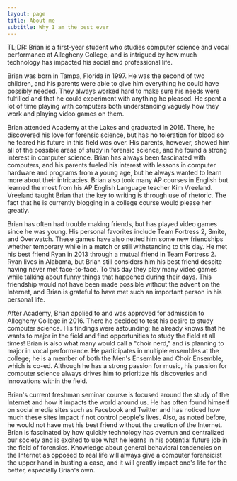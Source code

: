 ```yaml
---
layout: page
title: About me
subtitle: Why I am the best ever
---
```

TL;DR: Brian is a first-year student who studies computer science and vocal performance at Allegheny College, and is intrigued by how much technology has impacted his social and professional life.

Brian was born in Tampa, Florida in 1997. He was the second of two children, and his parents were able to give him everything he could have possibly needed. They always worked hard to make sure his needs were fulfilled and that he could experiment with anything he pleased. He spent a lot of time playing with computers both understanding vaguely how they work and playing video games on them.

Brian attended Academy at the Lakes and graduated in 2016. There, he discovered his love for forensic science, but has no toleration for blood so he feared his future in this field was over. His parents, however, showed him all of the possible areas of study in forensic science, and he found a strong interest in computer science. Brian has always been fascinated with computers, and his parents fueled his interest with lessons in computer hardware and programs from a young age, but he always wanted to learn more about their intricacies. Brian also took many AP courses in English but learned the most from his AP English Language teacher Kim Vreeland. Vreeland taught Brian that the key to writing is through use of rhetoric. The fact that he is currently blogging in a college course would please her greatly.

Brian has often had trouble making friends, but has played video games since he was young. His personal favorites include Team Fortress 2, Smite, and Overwatch. These games have also netted him some new friendships whether temporary while in a match or still withstanding to this day. He met his best friend Ryan in 2013 through a mutual friend in Team Fortress 2. Ryan lives in Alabama, but Brian still considers him his best friend despite having never met face-to-face. To this day they play many video games while talking about funny things that happened during their days. This friendship would not have been made possible without the advent on the Internet, and Brian is grateful to have met such an important person in his personal life.

After Academy, Brian applied to and was approved for admission to Allegheny College in 2016. There he decided to test his desire to study computer science. His findings were astounding; he already knows that he wants to major in the field and find opportunities to study the field at all times! Brian is also what many would call a "choir nerd," and is planning to major in vocal performance. He participates in multiple ensembles at the college; he is a member of both the Men's Ensemble and Choir Ensemble, which is co-ed. Although he has a strong passion for music, his passion for computer science always drives him to prioritize his discoveries and innovations within the field.

Brian's current freshman seminar course is focused around the study of the Internet and how it impacts the world around us. He has often found himself on social media sites such as Facebook and Twitter and has noticed how much these sites impact if not control people's lives. Also, as noted before, he would not have met his best friend without the creation of the Internet. Brian is fascinated by how quickly technology has overrun and centralized our society and is excited to use what he learns in his potential future job in the field of forensics. Knowledge about general behavioral tendencies on the Internet as opposed to real life will always give a computer forensicist the upper hand in busting a case, and it will greatly impact one's life for the better, especially Brian's own.
